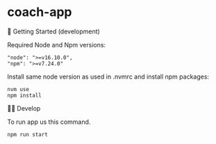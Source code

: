# coach-app 
👶 Getting Started (development)

Required Node and Npm versions:

```
"node": ">=v16.10.0",
"npm": ">=v7.24.0"
```

Install same node version as used in .nvmrc and install npm packages:

```
nvm use
npm install
```


 👨‍💻 Develop

To run app us this command.

```
npm run start
```

